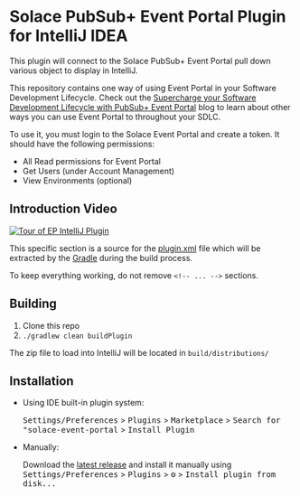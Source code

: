 # Solace PubSub+ Event Portal Plugin for IntelliJ IDEA

<!-- Plugin description -->
This plugin will connect to the Solace PubSub+ Event Portal pull down various object to display in IntelliJ. 

This repository contains one way of using Event Portal in your Software Development Lifecycle. Check out the [Supercharge your Software Development Lifecycle with PubSub+ Event Portal](https://solace.com/blog/software-development-lifecycle-with-event-portal) blog to learn about other ways you can use Event Portal to throughout your SDLC. 

To use it, you must login to the Solace Event Portal and create a token.  It should have the following permissions:

- All Read permissions for Event Portal
- Get Users (under Account Management)
- View Environments (optional)

## Introduction Video
[![Tour of EP IntelliJ Plugin](https://img.youtube.com/vi/gmoFbjf5pZo/0.jpg)](https://www.youtube.com/watch?v=gmoFbjf5pZo)


This specific section is a source for the [plugin.xml](/src/main/resources/META-INF/plugin.xml) file which will be extracted by the [Gradle](/build.gradle.kts) during the build process.

To keep everything working, do not remove `<!-- ... -->` sections. 
<!-- Plugin description end -->

## Building

1. Clone this repo
2. `./gradlew clean buildPlugin`

The zip file to load into IntelliJ will be located in `build/distributions/`


## Installation

- Using IDE built-in plugin system:
  
  <kbd>Settings/Preferences</kbd> > <kbd>Plugins</kbd> > <kbd>Marketplace</kbd> > <kbd>Search for "solace-event-portal</kbd> >
  <kbd>Install Plugin</kbd>
  
- Manually:

  Download the [latest release](https://github.com/SolaceLabs/solace-intellij-plugin/releases/latest) and install it manually using
  <kbd>Settings/Preferences</kbd> > <kbd>Plugins</kbd> > <kbd>⚙️</kbd> > <kbd>Install plugin from disk...</kbd>




